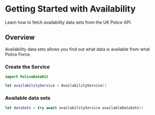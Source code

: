 # Getting Started with Availability

Learn how to fetch availability data sets from the UK Police API.

## Overview

Availability data sets allows you find out what data is available from what
Police Force.

### Create the Service

```swift
import PoliceDataKit

let availabilityService = AvailabilityService()
```

### Available data sets

```swift
let dataSets = try await availabilityService.availableDataSets()
```
